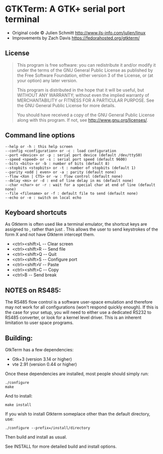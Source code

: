 # GTKTerm: A GTK+ serial port terminal

 * Original code &copy; Julien Schmitt <http://www.jls-info.com/julien/linux>
 * Improvements by Zach Davis <https://fedorahosted.org/gtkterm/>

## License

>    This program is free software: you can redistribute it and/or modify
>    it under the terms of the GNU General Public License as published by
>    the Free Software Foundation, either version 3 of the License, or
>    (at your option) any later version.
>
>    This program is distributed in the hope that it will be useful,
>    but WITHOUT ANY WARRANTY; without even the implied warranty of
>    MERCHANTABILITY or FITNESS FOR A PARTICULAR PURPOSE.  See the
>    GNU General Public License for more details.
>
>    You should have received a copy of the GNU General Public License
>    along with this program.  If not, see <http://www.gnu.org/licenses/>.


## Command line options
    --help or -h : this help screen
    --config <configuration> or -c : load configuration
    --port <device> or -p : serial port device (default /dev/ttyS0)
    --speed <speed> or -s : serial port speed (default 9600)
    --bits <bits> or -b : number of bits (default 8)
    --stopbits <stopbits> or -t : number of stopbits (default 1)
    --parity <odd | even> or -a : parity (default none)
    --flow <Xon | CTS> or -w : flow control (default none)
    --delay <ms> or -d : end of line delay in ms (default none)
    --char <char> or -r : wait for a special char at end of line (default none)
    --file <filename> or -f : default file to send (default none)
    --echo or -e : switch on local echo

## Keyboard shortcuts
As Gtkterm is often used like a terminal emulator,
the shortcut keys are assigned to <ctrl><shift>, rather than just
<ctrl>.  This allows the user to send keystrokes of the form <ctrl>X
and not have Gtkterm intercept them.

 * &lt;ctrl>&lt;shift>L -- Clear screen
 * &lt;ctrl>&lt;shift>R -- Send file
 * &lt;ctrl>&lt;shift>Q -- Quit
 * &lt;ctrl>&lt;shift>S -- Configure port
 * &lt;ctrl>&lt;shift>V -- Paste
 * &lt;ctrl>&lt;shift>C -- Copy
 * &lt;ctrl>B	 -- Send break

## NOTES on RS485:
The RS485 flow control is a software user-space emulation and therefore
may not work for all configurations (won't respond quickly enough).  If this is
the case for your setup, you will need to either use a dedicated RS232 to 
RS485 converter, or look for a kernel level driver.  This is an inherent 
limitation to user space programs.


## Building:
GtkTerm has a few dependencies:

  * Gtk+3 (version 3.14 or higher)
  * vte 2.91 (version 0.44 or higher)

Once these dependencies are installed, most people should simply run:

    ./configure
    make

And to install:

    make install

If you wish to install Gtkterm someplace other than the default directory, use:

    ./configure --prefix=/install/directory

Then build and install as usual.

See INSTALL for more detailed build and install options.
